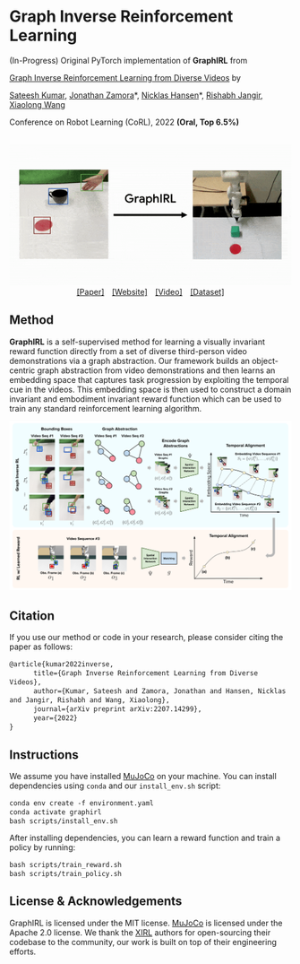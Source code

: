 # Graph Inverse Reinforcement Learning

(In-Progress) Original PyTorch implementation of **GraphIRL** from

[Graph Inverse Reinforcement Learning from Diverse Videos](https://arxiv.org/abs/2207.14299) by

[Sateesh Kumar](https://sateeshkumar21.github.io/), [Jonathan Zamora](https://jonzamora.dev/)\*, [Nicklas Hansen](https://nicklashansen.github.io/)\*, [Rishabh Jangir](https://jangirrishabh.github.io/), [Xiaolong Wang](https://xiaolonw.github.io/)

Conference on Robot Learning (CoRL), 2022 **(Oral, Top 6.5%)**

<p align="center">
  <br><img src='media/preview.gif' width="600"/><br>
   <a href="https://arxiv.org/abs/2207.14299">[Paper]</a>&emsp;<a href="https://sateeshkumar21.github.io/GraphIRL">[Website]</a>&emsp;<a href="https://youtu.be/hDxhmcwMFto">[Video]</a>&emsp;<a href="https://github.com/SateeshKumar21/graph-inverse-rl">[Dataset]</a>
</p>


## Method

**GraphIRL** is a self-supervised method for learning a visually invariant reward function directly from a set of diverse third-person video demonstrations via a graph abstraction. Our framework builds an object-centric graph abstraction from video demonstrations and then learns an embedding space that captures task progression by exploiting the temporal cue in the videos. This embedding space is then used to construct a domain invariant and embodiment invariant reward function which can be used to train any standard reinforcement learning algorithm.

<p align="center">
  <img src='media/summary.png' width="600"/>
</p>


## Citation

If you use our method or code in your research, please consider citing the paper as follows:

```
@article{kumar2022inverse,
      title={Graph Inverse Reinforcement Learning from Diverse Videos},
      author={Kumar, Sateesh and Zamora, Jonathan and Hansen, Nicklas and Jangir, Rishabh and Wang, Xiaolong},
      journal={arXiv preprint arXiv:2207.14299},
      year={2022}
}
```

## Instructions

We assume you have installed [MuJoCo](http://www.mujoco.org) on your machine. You can install dependencies using `conda` and our `install_env.sh` script:

```
conda env create -f environment.yaml
conda activate graphirl
bash scripts/install_env.sh
```

After installing dependencies, you can learn a reward function and train a policy by running:

```
bash scripts/train_reward.sh
bash scripts/train_policy.sh
```

##  License & Acknowledgements

GraphIRL is licensed under the MIT license. [MuJoCo](https://github.com/deepmind/mujoco) is licensed under the Apache 2.0 license. We thank the [XIRL](https://x-irl.github.io/) authors for open-sourcing their codebase to the community, our work is built on top of their engineering efforts.
